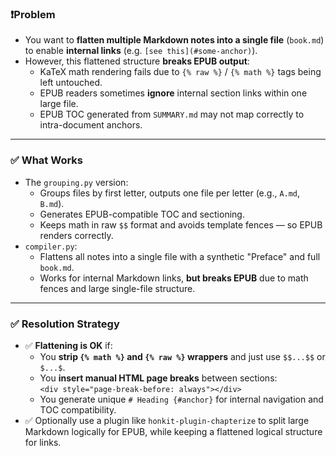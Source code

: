 ### ❗️Problem

- You want to **flatten multiple Markdown notes into a single file** (`book.md`) to enable **internal links** (e.g. `[see this](#some-anchor)`).
- However, this flattened structure **breaks EPUB output**:
  - KaTeX math rendering fails due to `{% raw %}` / `{% math %}` tags being left untouched.
  - EPUB readers sometimes **ignore** internal section links within one large file.
  - EPUB TOC generated from `SUMMARY.md` may not map correctly to intra-document anchors.

---

### ✅ What Works

- The `grouping.py` version:
  - Groups files by first letter, outputs one file per letter (e.g., `A.md`, `B.md`).
  - Generates EPUB-compatible TOC and sectioning.
  - Keeps math in raw `$$` format and avoids template fences — so EPUB renders correctly.
- `compiler.py`:
  - Flattens all notes into a single file with a synthetic "Preface" and full `book.md`.
  - Works for internal Markdown links, **but breaks EPUB** due to math fences and large single-file structure.

---

### ✅ Resolution Strategy

- ✅ **Flattening is OK** if:
  - You **strip `{% math %}` and `{% raw %}` wrappers** and just use `$$...$$` or `$...$`.
  - You **insert manual HTML page breaks** between sections:  
    `<div style="page-break-before: always"></div>`
  - You generate unique `# Heading {#anchor}` for internal navigation and TOC compatibility.
- ✅ Optionally use a plugin like `honkit-plugin-chapterize` to split large Markdown logically for EPUB, while keeping a flattened logical structure for links.
